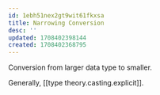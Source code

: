 ```yaml
---
id: 1ebh51nex2gt9wit61fkxsa
title: Narrowing Conversion
desc: ''
updated: 1708402398144
created: 1708402368795
---
```


Conversion from larger data type to smaller.

Generally, [[type theory.casting.explicit]].

